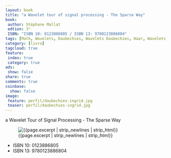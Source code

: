 ```yaml
---
layout: book
title: "a Wavelet tour of signal processing - The Sparse Way"
book:
 author: Stéphane Mallat
 edtion: 3°
 ISBN: "ISBN 10: 0123886805 / ISBN 13: 9780123886804"
tags: [Math, Wavelets, Daubechies, Wavelets Daubechies, Haar, Wavelets Haar, Mallat, Stéphane Mallat, livro, livros] 
category: [livro]
tagcloud: true
feature:
 index: true
 category: true
ads:
 show: false
share: true
comments: true
coinbase:
  show: false
image:
 feature: perfil/daubechies-ingrid.jpg
 teaser: perfil/daubechies-ingrid.jpg
---
```


a Wavelet Tour of Signal Processing - The Sparse Way

<!--more-->


<figure class="image">
   <img src="{{site.url}}/images/books/a_wavelet_tour_of_signal_processing_-_the_sparse_way.jpg" alt="{{page.excerpt | strip_newlines | strip_html}}" >
   <figcaption>{{page.excerpt | strip_newlines | strip_html}}</figcaption>
</figure>

* ISBN 10: 0123886805
* ISBN 13: 9780123886804

